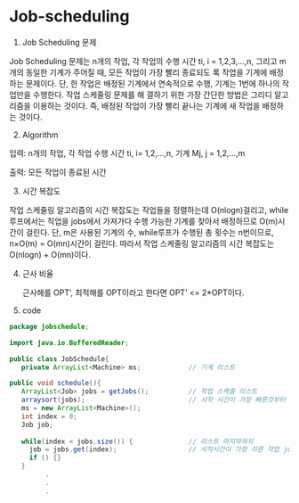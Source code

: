 # Job-scheduling

1. Job Scheduling 문제

  Job Scheduling 문제는 n개의 작업, 각 작업의 수행 시간 ti, i = 1,2,3,…,n, 그리고 m개의 동일한 기계가 주어질 때, 모든 작업이 가장 빨리 종료되도    록 작업을 기계에 배정하는 문제이다. 단, 한 작업은 배정된 기계에서 연속적으로 수행, 기계는 1번에 하나의 작업만을 수행한다. 작업 스케줄링 문제를 해 결하기 위한 가장 간단한 방법은 그리디 알고리즘을 이용하는 것이다. 즉, 배정된 작업이 가장 빨리 끝나는 기계에 새 작업을 배정하는 것이다.
  
2. Algorithm

  입력: n개의 작업, 각 작업 수행 시간 ti, i= 1,2,…,n, 기계 Mj, j = 1,2,…,m
  
  출력: 모든 작업이 종료된 시간
 
 
 3. 시간 복잡도
 
   작업 스케줄링 알고리즘의 시간 복잡도는 작업들을 정렬하는데 O(nlogn)걸리고, while 루프에서는 직업을 jobs에서 가져가다 수행 가능한 기계를 찾아서 배정하므로 O(m)시간이 걸린다. 단, m은 사용된 기계의 수, while루프가 수행된 총 횟수는 n번이므로, n×O(m) = O(mn)시간이 걸린다. 따라서 작업 스케줄링 알고리즘의 시간 복잡도는 O(nlogn) + O(mn)이다.  
    
 4. 근사 비율
 
     근사해를 OPT’, 최적해를 OPT이라고 한다면 OPT’ <= 2*OPT이다.
 
 5. code
 
 ```java
 package jobschedule;

import java.io.BufferedReader;

public class JobSchedule{
    private ArrayList<Machine> ms;            // 기계 리스트

 public void schedule(){
    ArrayList<Job> jobs = getJobs();          // 작업 스케줄 리스트 
    arraysort(jobs);                          // 시작 시간이 가장 빠른것부터 sorting하기
    ms = new ArrayList<Machine>();
    int index = 0; 
    Job job;  
    
    while(index < jobs.size()) {              // 리스트 마지막까지 
      job = jobs.get(index);                  // 시작시간이 가장 이른 작업 job을 가져옴
      if () {}
    }
          .
          .
          .
   
```

